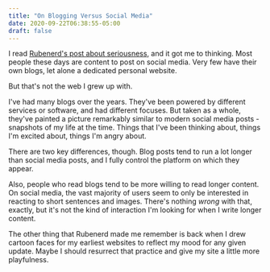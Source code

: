 ```yaml
---
title: "On Blogging Versus Social Media"
date: 2020-09-22T06:38:55-05:00
draft: false
---
```


I read [Rubenerd's post about seriousness](https://rubenerd.com/why-arent-you-more-serious/),
and it got me to thinking. Most people these days are content to post on social media. Very few
have their own blogs, let alone a dedicated personal website.

But that's not the web I grew up with.

I've had many blogs over the years. They've been powered by different services or software,
and had different focuses. But taken as a whole, they've painted a picture remarkably similar
to modern social media posts - snapshots of my life at the time. Things that I've been
thinking about, things I'm excited about, things I'm angry about.

There are two key differences, though. Blog posts tend to run a lot longer than social media
posts, and I fully control the platform on which they appear.

Also, people who read blogs tend to be more willing to read longer content. On social media,
the vast majority of users seem to only be interested in reacting to short sentences and
images. There's nothing _wrong_ with that, exactly, but it's not the kind of interaction
I'm looking for when I write longer content.

The other thing that Rubenerd made me remember is back when I drew cartoon faces for my earliest
websites to reflect my mood for any given update. Maybe I should resurrect that practice and
give my site a little more playfulness.
